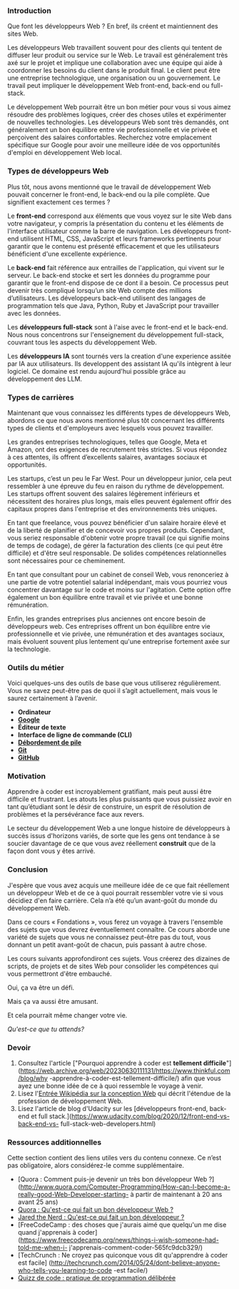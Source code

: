 ### Introduction

Que font les développeurs Web ? En bref, ils créent et maintiennent des sites Web.

Les développeurs Web travaillent souvent pour des clients qui tentent de diffuser leur produit ou service sur le Web.
Le travail est généralement très axé sur le projet et implique une collaboration avec une équipe qui aide à coordonner les besoins du client dans le produit final. Le client peut être une entreprise technologique, une organisation ou un gouvernement. Le travail peut impliquer le développement Web front-end, back-end ou full-stack.

Le développement Web pourrait être un bon métier pour vous si vous aimez résoudre des problèmes logiques, créer des choses utiles et expérimenter de nouvelles technologies.
Les développeurs Web sont très demandés, ont généralement un bon équilibre entre vie professionnelle et vie privée et perçoivent des salaires confortables. Recherchez votre emplacement spécifique sur Google pour avoir une meilleure idée de vos opportunités d'emploi en développement Web local.

### Types de développeurs Web

Plus tôt, nous avons mentionné que le travail de développement Web pouvait concerner le front-end, le back-end ou la pile complète. Que signifient exactement ces termes ?

Le **front-end** correspond aux éléments que vous voyez sur le site Web dans votre navigateur, y compris la présentation du contenu et les éléments de l'interface utilisateur comme la barre de navigation.
Les développeurs front-end utilisent HTML, CSS, JavaScript et leurs frameworks pertinents pour garantir que le contenu est présenté efficacement et que les utilisateurs bénéficient d'une excellente expérience.

Le **back-end** fait référence aux entrailles de l'application, qui vivent sur le serveur. Le back-end stocke et sert les données du programme pour garantir que le front-end dispose de ce dont il a besoin. Ce processus peut devenir très compliqué lorsqu’un site Web compte des millions d’utilisateurs.
Les développeurs back-end utilisent des langages de programmation tels que Java, Python, Ruby et JavaScript pour travailler avec les données.

Les **développeurs full-stack** sont à l'aise avec le front-end et le back-end. Nous nous concentrons sur l'enseignement du développement full-stack, couvrant tous les aspects du développement Web.

Les **développeurs IA** sont tournés vers la creation d'une experience assitée par IA aux utilisateurs. Ils developpent des assistant IA qu'ils intègrent à leur logiciel. Ce domaine est rendu aujourd'hui possible grâce au développement des LLM.

### Types de carrières

Maintenant que vous connaissez les différents types de développeurs Web, abordons ce que nous avons mentionné plus tôt concernant les différents types de clients et d'employeurs avec lesquels vous pouvez travailler.

Les grandes entreprises technologiques, telles que Google, Meta et Amazon, ont des exigences de recrutement très strictes. Si vous répondez à ces attentes, ils offrent d’excellents salaires, avantages sociaux et opportunités.

Les startups, c’est un peu le Far West. Pour un développeur junior, cela peut ressembler à une épreuve du feu en raison du rythme de développement. Les startups offrent souvent des salaires légèrement inférieurs et nécessitent des horaires plus longs, mais elles peuvent également offrir des capitaux propres dans l'entreprise et des environnements très uniques.

En tant que freelance, vous pouvez bénéficier d'un salaire horaire élevé et de la liberté de planifier et de concevoir vos propres produits. Cependant, vous seriez responsable d'obtenir votre propre travail (ce qui signifie moins de temps de codage), de gérer la facturation des clients (ce qui peut être difficile) et d'être seul responsable. De solides compétences relationnelles sont nécessaires pour ce cheminement.

En tant que consultant pour un cabinet de conseil Web, vous renonceriez à une partie de votre potentiel salarial indépendant, mais vous pourriez vous concentrer davantage sur le code et moins sur l'agitation. Cette option offre également un bon équilibre entre travail et vie privée et une bonne rémunération.

Enfin, les grandes entreprises plus anciennes ont encore besoin de développeurs web. Ces entreprises offrent un bon équilibre entre vie professionnelle et vie privée, une rémunération et des avantages sociaux, mais évoluent souvent plus lentement qu'une entreprise fortement axée sur la technologie.

### Outils du métier

Voici quelques-uns des outils de base que vous utiliserez régulièrement. Vous ne savez peut-être pas de quoi il s’agit actuellement, mais vous le saurez certainement à l’avenir.

- **Ordinateur**
- **[Google](https://www.google.com/)**
- **Éditeur de texte**
- **Interface de ligne de commande (CLI)**
- **[Débordement de pile](http://stackoverflow.com/)**
- **[Git](https://git-scm.com/)**
- **[GitHub](https://github.com/)**

### Motivation

Apprendre à coder est incroyablement gratifiant, mais peut aussi être difficile et frustrant.
Les atouts les plus puissants que vous puissiez avoir en tant qu’étudiant sont le désir de construire, un esprit de résolution de problèmes et la persévérance face aux revers.

Le secteur du développement Web a une longue histoire de développeurs à succès issus d'horizons variés, de sorte que les gens ont tendance à se soucier davantage de ce que vous avez réellement **construit** que de la façon dont vous y êtes arrivé.


### Conclusion

J'espère que vous avez acquis une meilleure idée de ce que fait réellement un développeur Web et de ce à quoi pourrait ressembler votre vie si vous décidiez d'en faire carrière. Cela n’a été qu’un avant-goût du monde du développement Web.

Dans ce cours « Fondations », vous ferez un voyage à travers l'ensemble des sujets que vous devrez éventuellement connaître. Ce cours aborde une variété de sujets que vous ne connaissez peut-être pas du tout, vous donnant un petit avant-goût de chacun, puis passant à autre chose.

Les cours suivants approfondiront ces sujets. Vous créerez des dizaines de scripts, de projets et de sites Web pour consolider les compétences qui vous permettront d'être embauché.

Oui, ça va être un défi.

Mais ça va aussi être amusant.

Et cela pourrait même changer votre vie.

_Qu'est-ce que tu attends?_

### Devoir

<div class="lesson-content__panel" markdown="1">

1. Consultez l'article ["Pourquoi apprendre à coder est **tellement difficile**"](https://web.archive.org/web/20230630111131/https://www.thinkful.com/blog/why -apprendre-à-coder-est-tellement-difficile/) afin que vous ayez une bonne idée de ce à quoi ressemble le voyage à venir.
1. Lisez l'[Entrée Wikipédia sur la conception Web](https://en.wikipedia.org/wiki/Web_design) qui décrit l'étendue de la profession de développement Web.
1. Lisez l'article de blog d'Udacity sur les [développeurs front-end, back-end et full stack.](https://www.udacity.com/blog/2020/12/front-end-vs-back-end-vs- full-stack-web-developers.html)

</div>

### Ressources additionnelles

Cette section contient des liens utiles vers du contenu connexe. Ce n’est pas obligatoire, alors considérez-le comme supplémentaire.

- [Quora : Comment puis-je devenir un très bon développeur Web ?](http://www.quora.com/Computer-Programming/How-can-I-become-a-really-good-Web-Developer-starting- à partir de maintenant à 20 ans avant 25 ans)
- [Quora : Qu'est-ce qui fait un bon développeur Web ?](http://www.quora.com/What-makes-a-great-web-developer)
- [Jared the Nerd : Qu'est-ce qui fait un bon développeur ?](http://jaredthenerd.com/2013/05/What-Makes-A-Good-Developer/)
- [FreeCodeCamp : des choses que j'aurais aimé que quelqu'un me dise quand j'apprenais à coder](https://www.freecodecamp.org/news/things-i-wish-someone-had-told-me-when-i- j'apprenais-comment-coder-565fc9dcb329/)
- [TechCrunch : Ne croyez pas quiconque vous dit qu'apprendre à coder est facile] (http://techcrunch.com/2014/05/24/dont-believe-anyone-who-tells-you-learning-to-code -est facile/)
- [Quizz de code : pratique de programmation délibérée](https://codequizzes.wordpress.com/2013/04/28/deliberate-programming-practice/)
